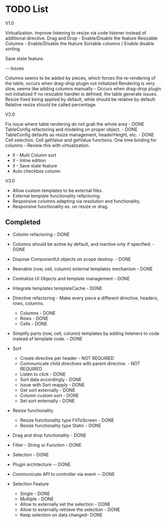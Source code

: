 TODO List
========


V1.0

Virtualization.
Improve listening to resize via code listener instead of additional directive.
Drag and Drop - Enable/Disable the feature
Resizable Columns - Enable/Disable the feature
Sortable columns / Enable disable sorting

Save state feature.

-- Issues

Columns seems to be added by pieces, which forces the re-rendering of the table, occurs when drag-drop plugin not initialized
Rendering is very slow, seems like adding columns manually - Occurs when drag-drop plugin not initialized
If no resizable handler is defined, the table generate issues.
Resize fixed being applied by default, while should be relative by default.
Relative resize should be called percentage.


V2.0

Fix issue where table rendering do not grab the whole area - DONE
TableConfig refactoring and modeling on proper object. - DONE
TableConfig defaults as resize management, headerHeight, etc. - DONE
Cell selection.
Cell getValue and getValue functions.
One time binding for columns - Review this with virtualization.
- II - Multi Column sort
- II - Inline edition
- II - Save state feature
- Auto checkbox column


V3.0

- Allow custom templates to be external files. 
- External template functionality refactoring
- Responsive columns adapting via resolution and functionality.
- Responsive functionality ex. on resize or drag.

## Completed

- Column refactoring - DONE
- Columns should be active by default, and inactive only if specified. - DONE
- Dispose ComponentUI objects on scope destroy. - DONE
- Reenable (row, cell, column) external templates mechanism - DONE
- Centralize UI Objects and template management - DONE
- Integrate templates templateCache - DONE
- Directive refactoring - Make every piece a different directive, headers, rows, columns.
    - Columns - DONE
    - Rows - DONE
    - Cells - DONE
- Simplify parts (row, cell, column) templates by adding listeners to code instead of template code. - DONE
- Sort
   - Create directive per header - NOT REQUIRED 
   - Communicate child directives with parent directive. - NOT REQUIRED
   - Listen to click - DONE
   - Sort data accordingly - DONE
   - Issue with Sort reapply - DONE
   - Get sort externally - DONE
   - Column custom sort - DONE
   - Set sort externally - DONE
   
- Resize functionality
   - Resize functionality type FitToScreen - DONE
   - Resize functionality type Static - DONE
- Drag and drop functionality - DONE



- Filter - String or Function - DONE
- Selection - DONE
- Plugin architecture -- DONE
- Communicate API to controller via event -- DONE

- Selection Feature
    - Single - DONE
    - Multiple - DONE
    - Allow to externally set the selection - DONE
    - Allow to externally retrieve the selection - DONE
    - Keep selection on data changed- DONE 
